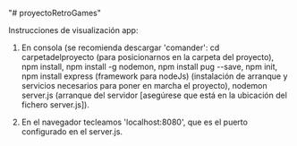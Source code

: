 "# proyectoRetroGames" 

Instrucciones de visualización app:

1. En consola (se recomienda descargar 'comander': 
	cd carpetadelproyecto (para posicionarnos en la carpeta del proyecto), 
	npm install, npm install -g nodemon, npm install pug --save, npm init, npm install express (framework para nodeJs)
	(instalación de arranque y servicios necesarios para poner en marcha el proyecto), 
	nodemon server.js (arranque del servidor [asegúrese que está en la ubicación del fichero server.js]).
	
2. En el navegador tecleamos 'localhost:8080',
	que es el puerto configurado en el server.js.